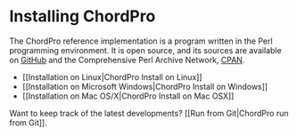 # Installing ChordPro

The ChordPro reference implementation is a program written in the Perl programming environment. It is open source, and its sources are available on [GitHub](https://github.com/ChordPro/chordpro) and the Comprehensive Perl Archive Network, [CPAN](http://search.cpan.org/perldoc?chordpro).

* [[Installation on Linux|ChordPro Install on Linux]]
* [[Installation on Microsoft Windows|ChordPro Install on Windows]]
* [[Installation on Mac OS/X|ChordPro Install on Mac OSX]]

Want to keep track of the latest developments? [[Run from Git|ChordPro
run from Git]].

